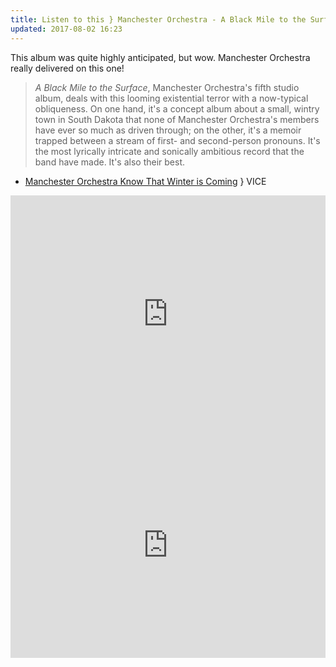 ```yaml
---
title: Listen to this } Manchester Orchestra - A Black Mile to the Surface
updated: 2017-08-02 16:23
---
```


This album was quite highly anticipated, but wow. Manchester Orchestra really delivered on this one!

> *A Black Mile to the Surface*, Manchester Orchestra's fifth studio album, deals with this looming existential terror with a now-typical obliqueness. On one hand, it's a concept album about a small, wintry town in South Dakota that none of Manchester Orchestra's members have ever so much as driven through; on the other, it's a memoir trapped between a stream of first- and second-person pronouns. It's the most lyrically intricate and sonically ambitious record that the band have made. It's also their best.

- [Manchester Orchestra Know That Winter is Coming](https://noisey.vice.com/en_us/article/3kq8a8/manchester-orchestra-know-that-winter-is-coming) } VICE

<iframe src="https://open.spotify.com/embed/album/4hruYceqit29o6m4arpAql" width="100%" height="380" frameborder="0" allowtransparency="true"></iframe>

<iframe width="100%" height="360" src="https://www.youtube.com/embed/ZAd9IdF5tKI" frameborder="0" allowfullscreen></iframe>